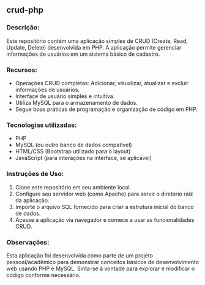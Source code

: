 ## crud-php

### Descrição:
Este repositório contém uma aplicação simples de CRUD (Create, Read, Update, Delete) desenvolvida em PHP. A aplicação permite gerenciar informações de usuários em um sistema básico de cadastro.

### Recursos:

- Operações CRUD completas: Adicionar, visualizar, atualizar e excluir informações de usuários.
- Interface de usuário simples e intuitiva.
- Utiliza MySQL para o armazenamento de dados.
- Segue boas práticas de programação e organização de código em PHP.

### Tecnologias utilizadas:

- PHP
- MySQL (ou outro banco de dados compatível)
- HTML/CSS (Bootstrap utilizado para o layout)
- JavaScript (para interações na interface, se aplicável)


### Instruções de Uso:

1. Clone este repositório em seu ambiente local.
2. Configure seu servidor web (como Apache) para servir o diretório raiz da aplicação.
3. Importe o arquivo SQL fornecido para criar a estrutura inicial do banco de dados.
4. Acesse a aplicação via navegador e comece a usar as funcionalidades CRUD.

### Observações:
Esta aplicação foi desenvolvida como parte de um projeto pessoal/acadêmico para demonstrar conceitos básicos de desenvolvimento web usando PHP e MySQL.
Sinta-se à vontade para explorar e modificar o código conforme necessário.


